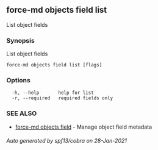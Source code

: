 ## force-md objects field list

List object fields

### Synopsis

List object fields

```
force-md objects field list [flags]
```

### Options

```
  -h, --help       help for list
  -r, --required   required fields only
```

### SEE ALSO

* [force-md objects field](force-md_objects_field.md)	 - Manage object field metadata

###### Auto generated by spf13/cobra on 28-Jan-2021

